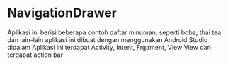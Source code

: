 # NavigationDrawer
Aplikasi ini berisi beberapa contoh daftar minuman, seperti boba, thai tea dan lain-lain aplikasi ini dibuat dengan menggunakan Android Studio didalam Aplikasi ini terdapat Activity, Intent, Frgament, View View dan terdapat action bar
